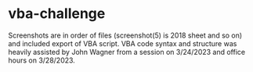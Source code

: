 # vba-challenge
Screenshots are in order of files (screenshot(5) is 2018 sheet and so on) and included export of VBA script. VBA code syntax and structure was heavily assisted by John Wagner from a session on 3/24/2023 and office hours on 3/28/2023.
